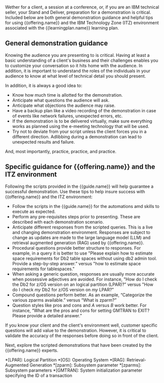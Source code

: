 Wether for a client, a session at a conference, or, if you are an IBM technical seller, your Stand and Deliver, preparation for a demonstration is critical. Included below are both general demonstration guidance and helpful tips for using {{offering.name}} and the IBM Technology Zone (ITZ) environment associated with the {{learningplan.name}} learning plan.

## General demonstration guidance
Knowing the audience you are presenting to is critical. Having at least a basic understanding of a client's business and their challenges enables you to customize your conversation so it hits home with the audience. In addition, it is important to understand the roles of the individuals in your audience to know at what level of technical detail you should present.

In addition, it is always a good idea to:

- Know how much time is allotted for the demonstration.
- Anticipate what questions the audience will ask.
- Anticipate what objections the audience may raise.
- Have a backup plan like a video recording of the demonstration in case of events like network failures, unexpected errors, etc.
- If the demonstration is to be delivered virtually, make sure everything works as planned using the e-meeting technology that will be used.
- Try not to deviate from your script unless the client forces you in a different direction. Adlibbing during a demonstration can lead to unexpected results and failure.

And, most importantly, practice, practice, and practice.

## Specific guidance for {{offering.name}} and the ITZ environment
Following the scripts provided in the {{guide.name}} will help guarantee a successful demonstration. Use these tips to help insure success with {{offering.name}} and the ITZ environment:

- Follow the scripts in the {{guide.name}} for the automations amd skills to execute as expected.
- Perform any pre-requisites steps prior to presenting. These are described with each demonstration scenario.
- Anticipate different responses from the scripted queries. This is a live and changing demonstration environment. Responses are subject to change as updates are made to the large language model (LLM) and retrieval augmented generation (RAG) used by {{offering.name}}.
- Procedural questions provide better structure to responses. For example, in a query it is better to use "Please explain how to estimate space requirements for Db2 table spaces without using db2 admin tool. Provide a step-by-step answer.” versus "how to estimate space requirements for tablespaces."
- When asking a generic question, responses are usually more accurate when possessive adjectives are avoided. For instance, "How do I check the Db2 for z/OS version on an logical partition (LPAR)?” versus "How do I check *my* Db2 for z/OS version on *my* LPAR?”
- Compound questions perform better. As an example, “Categorize the various zparms available.” versus “What is zparm?”
- Question styles like pros and cons and *A* versus *B* work better. For instance, “What are the pros and cons for setting GMTRAN to EXIT? Please provide a detailed answer.”

If you know your client and the client's environment well, customer specific questions will add value to the demonstration. However, it is critical to validate the accuracy of the responses before doing so in front of the client.

Next, explore the scripted demonstrations that have been created by the {{offering.name}} experts.

<!-- Terminology -->
*[LPAR]: Logical Partition
*[OS]: Operating System
*[RAG]: Retrieval-Augmented Generation
*[zparm]: Subsystem parameter
*[zparms]: Subsystem parameters
*[GMTRAN]: System initialization parameter specifying the ID of a transaction